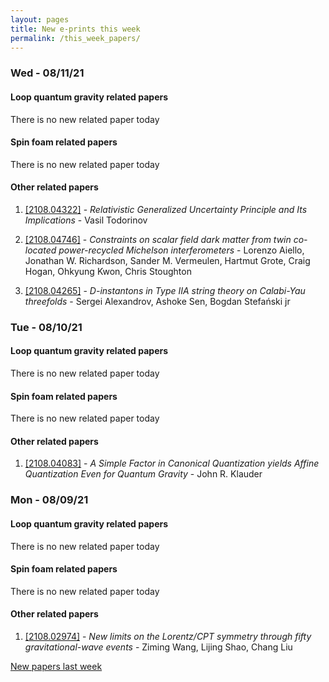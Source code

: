 ```yaml
---
layout: pages
title: New e-prints this week
permalink: /this_week_papers/
---
```




### Wed - 08/11/21

#### Loop quantum gravity related papers

There is no new related paper today 

#### Spin foam related papers

There is no new related paper today 



#### Other related papers

1. [[2108.04322]](https://arxiv.org/abs/2108.04322) - *Relativistic Generalized Uncertainty Principle and Its Implications* - Vasil Todorinov

1. [[2108.04746]](https://arxiv.org/abs/2108.04746) - *Constraints on scalar field dark matter from twin co-located  power-recycled Michelson interferometers* - Lorenzo Aiello, Jonathan W. Richardson, Sander M. Vermeulen, Hartmut Grote, Craig Hogan, Ohkyung Kwon, Chris Stoughton

1. [[2108.04265]](https://arxiv.org/abs/2108.04265) - *D-instantons in Type IIA string theory on Calabi-Yau threefolds* - Sergei Alexandrov, Ashoke Sen, Bogdan Stefański jr



### Tue - 08/10/21

#### Loop quantum gravity related papers

There is no new related paper today 

#### Spin foam related papers

There is no new related paper today 



#### Other related papers

1. [[2108.04083]](https://arxiv.org/abs/2108.04083) - *A Simple Factor in Canonical Quantization yields Affine Quantization  Even for Quantum Gravity* - John R. Klauder



### Mon - 08/09/21

#### Loop quantum gravity related papers

There is no new related paper today 

#### Spin foam related papers

There is no new related paper today 



#### Other related papers

1. [[2108.02974]](https://arxiv.org/abs/2108.02974) - *New limits on the Lorentz/CPT symmetry through fifty gravitational-wave  events* - Ziming Wang, Lijing Shao, Chang Liu






[New papers last week]({{site.url}}/archived/weekly/pre-print/2021/08/09/archived_weekly_papers.html)